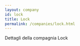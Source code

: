 ```yaml
---
layout: company
id: lock
title: Lock
permalink: /companies/lock.html
---
```


Dettagli della compagnia Lock